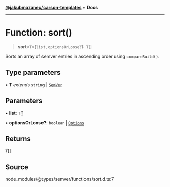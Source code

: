 [**@jakubmazanec/carson-templates**](../../../README.md) • **Docs**

---

# Function: sort()

> **sort**\<`T`\>(`list`, `optionsOrLoose`?): `T`[]

Sorts an array of semver entries in ascending order using `compareBuild()`.

## Type parameters

• **T** _extends_ `string` \| [`SemVer`](../classes/SemVer.md)

## Parameters

• **list**: `T`[]

• **optionsOrLoose?**: `boolean` \| [`Options`](../interfaces/Options.md)

## Returns

`T`[]

## Source

node_modules/@types/semver/functions/sort.d.ts:7
